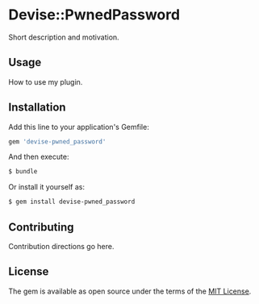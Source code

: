 # Devise::PwnedPassword
Short description and motivation.

## Usage
How to use my plugin.

## Installation
Add this line to your application's Gemfile:

```ruby
gem 'devise-pwned_password'
```

And then execute:
```bash
$ bundle
```

Or install it yourself as:
```bash
$ gem install devise-pwned_password
```

## Contributing
Contribution directions go here.

## License
The gem is available as open source under the terms of the [MIT License](http://opensource.org/licenses/MIT).
